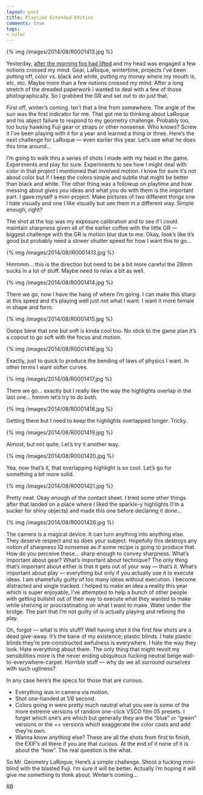 ```yaml
---
layout: post
title: Playtime Extended Edition
comments: true
tags:
- color
---
```


{% img /images/2014/08/R0001413.jpg %}

Yesterday, [after the morning fog had lifted](http://photo.rwboyer.com/2014/08/29/the-importance-of-play/ "Photography and Play") and my head was engaged a few notions crossed my mind. Gear, LaRoque, wintertime, projects I’ve been putting off, color vs. black and white, putting my money where my mouth is, etc, etc. Maybe more than a few notions crossed my mind. After a long stretch of the dreaded paperwork I wanted to deal with a few of those photographically. So I grabbed the GR and set out to do just that.

<!--more-->

First off, winter’s coming. Isn’t that a line from somewhere. The angle of the sun was the first indicator for me. That got me to thinking about LaRoque and his abject failure to respond to my geometry challenge. Probably too, too busy hawking Fuji gear or straps or other nonsense. Who knows? Screw it I’ve been playing with it for a year and learned a thing or three. Here’s the next challenge for LaRoque — even earlier this year. Let’s see what he does this time around…

I’m going to walk thru a series of shots I made with my head in the game. Experiments and play for sure. Experiments to see how I might deal with color in that project I mentioned that involved motion. I know for sure it’s not about color but if I keep the colors simple and subtle that might be better than black and white. The other thing was a followup on playtime and how messing about gives you ideas and what you do with them is the important part. I gave myself a mini-project. Make pictures of two different things one I hate visually and one I like visually but see them in a different way. Simple enough, right? 

The shot at the top was my exposure calibration and to see if I could maintain sharpness given all of the earlier coffee with the little GR — biggest challenge with the GR is motion blur due to me. Okay, look’s like it’s good but probably need a slower shutter speed for how I want this to go…

{% img /images/2014/08/lR0001413.jpg %}

Hmmmm… this is the direction but need to be a bit more careful the 28mm sucks in a lot of stuff. Maybe need to relax a bit as well.

{% img /images/2014/08/R0001414.jpg %}

There we go, now I have the hang of where I’m going. I can make this sharp at this speed and it’s playing well just not what I want. I want it more female in shape and form. 

{% img /images/2014/08/R0001415.jpg %}

Ooops blew that one but soft is kinda cool too. No stick to the game plan it’s a copout to go soft with the focus and motion. 

{% img /images/2014/08/R0001416.jpg %}

Exactly, just to quick to produce the bending of laws of physics I want. In other terms I want softer curves.

{% img /images/2014/08/R0001417.jpg %}

There we go… exactly but I really like the way the highlights overlap in the last one… hmmm let’s try to do both.

{% img /images/2014/08/R0001418.jpg %}

Getting there but I need to keep the highlights overlapped longer. Tricky.

{% img /images/2014/08/R0001419.jpg %}

Almost, but not quite; Let’s try it another way. 

{% img /images/2014/08/R0001420.jpg %}

Yea, now that’s it, that overlapping highlight is so cool. Let’s go for something a bit more solid.

{% img /images/2014/08/R0001421.jpg %}

Pretty neat. Okay enough of the contact sheet. I tried some other things after that landed on a place where I liked the sparkle-y highlights (I’m a sucker for shiny objects) and made this one before declaring it done…

{% img /images/2014/08/R0001426.jpg %}

The camera is a magical device. It can turn anything into anything else. They deserve respect and so does your subject. Hopefully this destroys any notion of sharpness IQ nonsense as if some recipe is going to produce that. How do you perceive these… sharp enough to convey sharpness. What’s important about gear? What’s important about technique? The only thing that’s important about either is that it gets out of your way — that’s it. What’s important about play — everything but only if you actually use it to execute ideas. I am shamefully guilty of too many ideas without execution. I become distracted and single tracked. I helped to make an idea a reality this year which is super enjoyable, I’ve attempted to help a bunch of other people with getting bullshit out of their way to execute what they wanted to make while shelving or procrastinating on what I want to make. Water under the bridge. The part that I’m not guilty of is actually playing and refining the play.

Oh, forgot — what is this stuff? Well having shot it the first few shots are a dead give-away. It’s the bane of my existence; plastic blinds. I hate plastic blinds they’re pre-constructed awfulness is everywhere. I hate the way they look. Hate everything about them. The only thing that might revolt my sensibilities more is the never ending ubiquitous fucking neutral beige wall-to-everywhere-carpet. Horrible stuff — why do we all surround ourselves with such ugliness?

In any case here’s the specs for those that are curious. 

- Everything was in camera via motion.
- Shot one-handed at 1/6 second.
- Colors going in were pretty much neutral what you see is some of the more extreme versions of random one-click VSCO film 05 presets. I forget which one’s are which but generally they are the “blue” or “green” versions or the ++ versions which exaggerate the color casts and add they’re own.
- Wanna know anything else? These are all the shots from first to finish, the EXIF’s all there if you are that curious. At the end of it none of it is about the “how”. The real question is the what.

So Mr. Geometry LaRoque; Here’s a simple challenge. Shoot a fucking mini-blind with the blasted Fuji. I’m sure it will be better. Actually I’m hoping it will give me something to think about. Winter’s coming…
  
RB  
